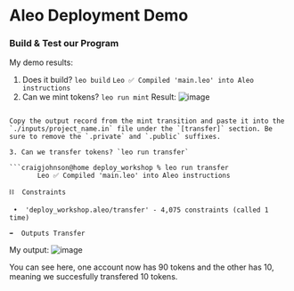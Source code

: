 # Aleo Deployment Demo
### Build & Test our Program

My demo results: 

1. Does it build? `leo build`
   `Leo ✅ Compiled 'main.leo' into Aleo instructions`
2. Can we mint tokens? `leo run mint`
   Result: ![image](https://github.com/aabdel0181/aleo-deploy-workshop/assets/68669398/32d4f7ab-d288-4c4a-84d9-2fd76799180c)

```

Copy the output record from the mint transition and paste it into the `./inputs/project_name.in` file under the `[transfer]` section. Be sure to remove the `.private` and `.public` suffixes.

3. Can we transfer tokens? `leo run transfer`

```craigjohnson@home deploy_workshop % leo run transfer
       Leo ✅ Compiled 'main.leo' into Aleo instructions

⛓  Constraints

 •  'deploy_workshop.aleo/transfer' - 4,075 constraints (called 1 time)

➡️  Outputs Transfer

```
My output: ![image](https://github.com/aabdel0181/aleo-deploy-workshop/assets/68669398/2820ddfd-5817-495c-bf4f-cdde4d566375)


You can see here, one account now has 90 tokens and the other has 10, meaning we succesfully transfered 10 tokens.
